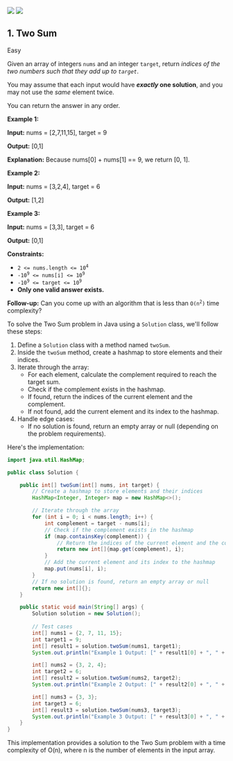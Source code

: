 [![](https://img.shields.io/github/stars/javadev/LeetCode-in-Java?label=Stars&style=flat-square)](https://github.com/javadev/LeetCode-in-Java)
[![](https://img.shields.io/github/forks/javadev/LeetCode-in-Java?label=Fork%20me%20on%20GitHub%20&style=flat-square)](https://github.com/javadev/LeetCode-in-Java/fork)

## 1\. Two Sum

Easy

Given an array of integers `nums` and an integer `target`, return _indices of the two numbers such that they add up to `target`_.

You may assume that each input would have **_exactly_ one solution**, and you may not use the _same_ element twice.

You can return the answer in any order.

**Example 1:**

**Input:** nums = [2,7,11,15], target = 9

**Output:** [0,1]

**Explanation:** Because nums[0] + nums[1] == 9, we return [0, 1]. 

**Example 2:**

**Input:** nums = [3,2,4], target = 6

**Output:** [1,2] 

**Example 3:**

**Input:** nums = [3,3], target = 6

**Output:** [0,1] 

**Constraints:**

*   <code>2 <= nums.length <= 10<sup>4</sup></code>
*   <code>-10<sup>9</sup> <= nums[i] <= 10<sup>9</sup></code>
*   <code>-10<sup>9</sup> <= target <= 10<sup>9</sup></code>
*   **Only one valid answer exists.**

**Follow-up:** Can you come up with an algorithm that is less than <code>O(n<sup>2</sup>)</code> time complexity?

To solve the Two Sum problem in Java using a `Solution` class, we'll follow these steps:

1. Define a `Solution` class with a method named `twoSum`.
2. Inside the `twoSum` method, create a hashmap to store elements and their indices.
3. Iterate through the array:
   - For each element, calculate the complement required to reach the target sum.
   - Check if the complement exists in the hashmap.
   - If found, return the indices of the current element and the complement.
   - If not found, add the current element and its index to the hashmap.
4. Handle edge cases:
   - If no solution is found, return an empty array or null (depending on the problem requirements).

Here's the implementation:

```java
import java.util.HashMap;

public class Solution {

    public int[] twoSum(int[] nums, int target) {
        // Create a hashmap to store elements and their indices
        HashMap<Integer, Integer> map = new HashMap<>();

        // Iterate through the array
        for (int i = 0; i < nums.length; i++) {
            int complement = target - nums[i];
            // Check if the complement exists in the hashmap
            if (map.containsKey(complement)) {
                // Return the indices of the current element and the complement
                return new int[]{map.get(complement), i};
            }
            // Add the current element and its index to the hashmap
            map.put(nums[i], i);
        }
        // If no solution is found, return an empty array or null
        return new int[]{};
    }

    public static void main(String[] args) {
        Solution solution = new Solution();
        
        // Test cases
        int[] nums1 = {2, 7, 11, 15};
        int target1 = 9;
        int[] result1 = solution.twoSum(nums1, target1);
        System.out.println("Example 1 Output: [" + result1[0] + ", " + result1[1] + "]");

        int[] nums2 = {3, 2, 4};
        int target2 = 6;
        int[] result2 = solution.twoSum(nums2, target2);
        System.out.println("Example 2 Output: [" + result2[0] + ", " + result2[1] + "]");

        int[] nums3 = {3, 3};
        int target3 = 6;
        int[] result3 = solution.twoSum(nums3, target3);
        System.out.println("Example 3 Output: [" + result3[0] + ", " + result3[1] + "]");
    }
}
```

This implementation provides a solution to the Two Sum problem with a time complexity of O(n), where n is the number of elements in the input array.